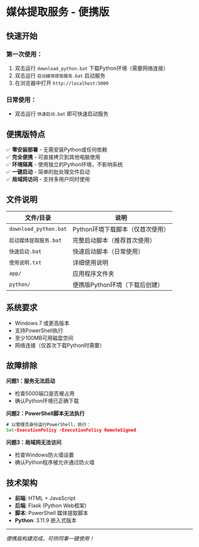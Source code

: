 # 媒体提取服务 - 便携版

## 快速开始

### 第一次使用：
1. 双击运行 `download_python.bat` 下载Python环境（需要网络连接）
2. 双击运行 `启动媒体提取服务.bat` 启动服务
3. 在浏览器中打开 `http://localhost:5000`

### 日常使用：
- 双击运行 `快速启动.bat` 即可快速启动服务

## 便携版特点

✅ **零安装部署** - 无需安装Python或任何依赖  
✅ **完全便携** - 可直接拷贝到其他电脑使用  
✅ **环境隔离** - 使用独立的Python环境，不影响系统  
✅ **一键启动** - 简单的批处理文件启动  
✅ **局域网访问** - 支持多用户同时使用  

## 文件说明

| 文件/目录 | 说明 |
|---------|-----|
| `download_python.bat` | Python环境下载脚本（仅首次使用） |
| `启动媒体提取服务.bat` | 完整启动脚本（推荐首次使用） |
| `快速启动.bat` | 快速启动脚本（日常使用） |
| `使用说明.txt` | 详细使用说明 |
| `app/` | 应用程序文件夹 |
| `python/` | 便携版Python环境（下载后创建） |

## 系统要求

- Windows 7 或更高版本
- 支持PowerShell执行
- 至少100MB可用磁盘空间
- 网络连接（仅首次下载Python时需要）

## 故障排除

**问题1：服务无法启动**
- 检查5000端口是否被占用
- 确认Python环境已正确下载

**问题2：PowerShell脚本无法执行**
```cmd
# 以管理员身份运行PowerShell，执行：
Set-ExecutionPolicy -ExecutionPolicy RemoteSigned
```

**问题3：局域网无法访问**
- 检查Windows防火墙设置
- 确认Python程序被允许通过防火墙

## 技术架构

- **前端**: HTML + JavaScript
- **后端**: Flask (Python Web框架)
- **脚本**: PowerShell 媒体提取脚本
- **Python**: 3.11.9 嵌入式版本

---

*便携版构建完成，可供同事一键使用！*